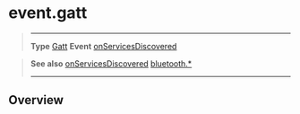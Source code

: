# event.gatt

> --------------------- ------------------------------------------------------------------------------------------
> __Type__              [Gatt](/plugin/bluetooth/type/Gatt/index.md)
> __Event__             [onServicesDiscovered](/plugin/bluetooth/type/Gatt/event/onServicesDiscovered/index.md)


> __See also__          [onServicesDiscovered](/plugin/bluetooth/type/Gatt/event/onServicesDiscovered/index.md)
>						[bluetooth.*](/plugin/bluetooth/index.md)
> --------------------- ------------------------------------------------------------------------------------------

## Overview